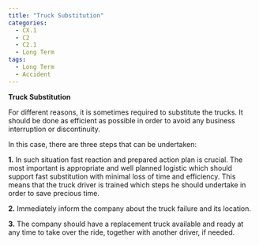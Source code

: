 ```yaml
---
title: "Truck Substitution"
categories:
  - CX.1
  - C2
  - C2.1
  - Long Term
tags:
  - Long Term
  - Accident
---
```


**Truck Substitution**

For different reasons, it is sometimes required to substitute the trucks. It should be done as efficient as possible in order to avoid any business interruption or discontinuity. 

In this case, there are three steps that can be undertaken:

**1.** In such situation fast reaction and prepared action plan is crucial. The most important is appropriate and well planned logistic which should support fast substitution with minimal loss of time and efficiency. This means that the truck driver is trained which steps he should undertake in order to save precious time.

**2.** Immediately inform the company about the truck failure and its location. 

**3.** The company should have a replacement truck available and ready at any time to take over the ride, together with another driver, if needed.

